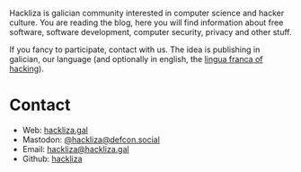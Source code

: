 Hackliza is galician community interested in computer science and hacker culture. You are reading the blog, here you will find information about free software, software development, computer security, privacy and other stuff.

If you fancy to participate, contact with us. The idea is publishing in galician, our language (and optionally in english, the [lingua franca of hacking](http://www.catb.org/~esr/faqs/hacker-howto.html#skills4)).

# Contact

- Web: [hackliza.gal](https://hackliza.gal/)
- Mastodon: [@hackliza@defcon.social](https://defcon.social/@hackliza)
- Email: hackliza@hackliza.gal
- Github: [hackliza](https://github.com/hackliza)
